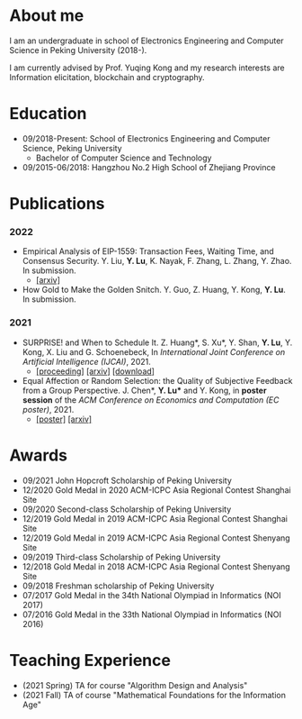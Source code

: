 # About me
I am an undergraduate in school of Electronics Engineering and Computer Science in Peking University (2018-).

I am currently advised by Prof. Yuqing Kong and my research interests are Information elicitation, blockchain and cryptography.

# Education
* 09/2018-Present: School of Electronics Engineering and Computer Science, Peking University
  * Bachelor of Computer Science and Technology
* 09/2015-06/2018: Hangzhou No.2 High School of Zhejiang Province

# Publications
### 2022

* Empirical Analysis of EIP-1559: Transaction Fees, Waiting Time, and Consensus Security. Y. Liu, **Y. Lu**, K. Nayak, F. Zhang, L. Zhang, Y. Zhao. In submission.
    * [[arxiv]](https://arxiv.org/abs/2201.05574)
* How Gold to Make the Golden Snitch. Y. Guo, Z. Huang, Y. Kong, **Y. Lu**. In submission.

### 2021

* SURPRISE! and When to Schedule It. Z. Huang\*, S. Xu\*, Y. Shan, **Y. Lu**, Y. Kong, X. Liu and G. Schoenebeck, In *International Joint Conference on Artificial Intelligence (IJCAI)*, 2021.
  * [[proceeding]](https://www.ijcai.org/proceedings/2021/0036.pdf)    [[arxiv]](https://arxiv.org/abs/2106.02851)    [[download]](https://github.com/yx-lu/yx-lu.github.io/blob/main/files/surprise_ijcai_21.pdf)
* Equal Affection or Random Selection: the Quality of Subjective Feedback from a Group Perspective. J. Chen\*, **Y. Lu\*** and Y. Kong, in **poster session** of the *ACM Conference on Economics and Computation (EC poster)*, 2021.
  * [[poster]](https://github.com/yx-lu/yx-lu.github.io/blob/main/files/EC21poster.pdf)    [[arxiv]](https://arxiv.org/abs/2102.12247)

# Awards
* 09/2021 John Hopcroft Scholarship of Peking University
* 12/2020 Gold Medal in 2020 ACM-ICPC Asia Regional Contest Shanghai Site
* 09/2020 Second-class Scholarship of Peking University
* 12/2019 Gold Medal in 2019 ACM-ICPC Asia Regional Contest Shanghai Site
* 12/2019 Gold Medal in 2019 ACM-ICPC Asia Regional Contest Shenyang Site
* 09/2019 Third-class Scholarship of Peking University
* 12/2018 Gold Medal in 2018 ACM-ICPC Asia Regional Contest Shenyang Site
* 09/2018 Freshman scholarship of Peking University
* 07/2017 Gold Medal in the 34th National Olympiad in Informatics (NOI 2017)
* 07/2016 Gold Medal in the 33th National Olympiad in Informatics (NOI 2016)

# Teaching Experience
* (2021 Spring) TA for course "Algorithm Design and Analysis"
* (2021 Fall) TA of course "Mathematical Foundations for the Information Age"

